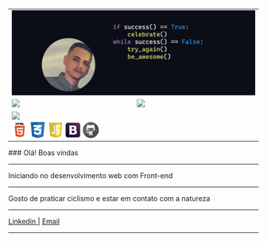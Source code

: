 <center>
<table style="border:0px solid black;">
  <tr>
    <td colspan=2 align=center>
      <img src="https://github.com/CaioCostaC/CaioCostaC/blob/6fb9ce699ec68ccd851a8bf0eab8e45c7ef71717/img/perfilGitHub.png" />
    </td>
  </tr>
    <tr>
        <td colspan=><img height="180em" src="https://github-readme-stats.vercel.app/api/top-langs/?username=CaioCostaC&layout=compact&langs_count=7&theme=dark" /></td>
        <td colspan=><img height="180em" src="https://github-readme-stats.vercel.app/api?username=CaioCostaC&show_icons=true&theme=dark&include_all_commits=true&count_private=true" /></td>
    </tr> 
    <tr>
        <td colspan=2><img align="left" src="https://komarev.com/ghpvc/?username=CaioCostaC&color=blue&style=flat" /></td>
    </tr>
    <tr>
        <td colspan=2>
        <img width="32px" height="32px" src="https://github.com/CaioCostaC/CaioCostaC/blob/6fb9ce699ec68ccd851a8bf0eab8e45c7ef71717/img/html5.png"/>
        <img width="32px" height="32px" src="https://github.com/CaioCostaC/CaioCostaC/blob/6fb9ce699ec68ccd851a8bf0eab8e45c7ef71717/img/css.png"/>
        <img width="32px" height="32px" src="https://github.com/CaioCostaC/CaioCostaC/blob/6fb9ce699ec68ccd851a8bf0eab8e45c7ef71717/img/javascript.png"/>
        <img width="32px" height="32px" src="https://github.com/CaioCostaC/CaioCostaC/blob/6fb9ce699ec68ccd851a8bf0eab8e45c7ef71717/img/bootstrap.png"/>
        <img width="32px" height="32px" src="https://github.com/CaioCostaC/CaioCostaC/blob/6fb9ce699ec68ccd851a8bf0eab8e45c7ef71717/img/github.png"/>
    </tr>
</table>
</center>
### Olá! Boas vindas

---
Iniciando no desenvolvimento web com Front-end

---

Gosto de praticar ciclismo e estar em contato com a natureza

---

<a href="https://www.linkedin.com/in/caio-costa-428b57223/">Linkedin |</a>
[Email](caiohenriquecosta04@gmail.com)  

---
